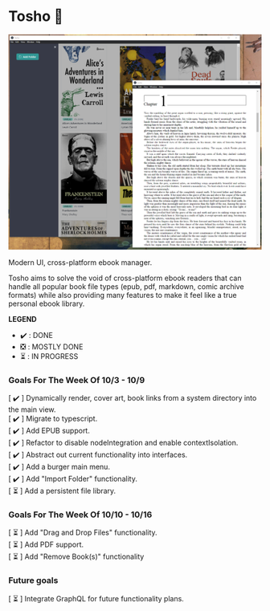 # Tosho :book:

<img src="./brand/tosho-prototype.png"/>

Modern UI, cross-platform ebook manager.

Tosho aims to solve the void of cross-platform ebook readers that can handle all popular book file types (epub, pdf, markdown, comic archive formats) while also providing many features to make it feel like a true personal ebook library.

**LEGEND**

- :heavy_check_mark: : DONE
- :negative_squared_cross_mark: : MOSTLY DONE
- :hourglass_flowing_sand: : IN PROGRESS

### Goals For The Week Of 10/3 - 10/9

[ :heavy_check_mark: ] Dynamically render, cover art, book links from a system directory into the main view. <br>
[ :heavy_check_mark: ] Migrate to typescript. <br>
[ :heavy_check_mark: ] Add EPUB support. <br>
[ :heavy_check_mark: ] Refactor to disable nodeIntegration and enable contextIsolation. <br>
[ :heavy_check_mark: ] Abstract out current functionality into interfaces. <br>
[ :heavy_check_mark: ] Add a burger main menu. <br>
[ :heavy_check_mark: ] Add "Import Folder" functionality. <br>
[ :hourglass_flowing_sand: ] Add a persistent file library. <br>

### Goals For The Week Of 10/10 - 10/16

[ :hourglass_flowing_sand: ] Add "Drag and Drop Files" functionality. <br>
[ :hourglass_flowing_sand: ] Add PDF support. <br>
[ :hourglass_flowing_sand: ] Add "Remove Book(s)" functionality <br>

### Future goals

[ :hourglass_flowing_sand: ] Integrate GraphQL for future functionality plans. <br>
